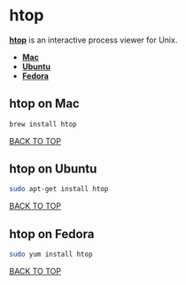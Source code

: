 htop
====
[**htop**](https://hisham.hm/htop) is an interactive process viewer for Unix.

* [**Mac**](#htop-on-mac)
* [**Ubuntu**](#htop-on-ubuntu)
* [**Fedora**](#htop-on-fedora)

## htop on Mac
```sh
brew install htop
```
[BACK TO TOP](https://github.com/ctrl-alt-del/devenv/tree/master/util)




## htop on Ubuntu
```sh
sudo apt-get install htop
```
[BACK TO TOP](https://github.com/ctrl-alt-del/devenv/tree/master/util)



## htop on Fedora
```sh
sudo yum install htop
```
[BACK TO TOP](https://github.com/ctrl-alt-del/devenv/tree/master/util)
